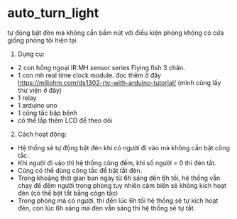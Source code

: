 # auto_turn_light
tự động bật đèn mà không cần bấm nút với điều kiện phòng không có cửa giống phòng tôi hiện tại

1. Dụng cụ: 
- 2 con hồng ngoại IR MH sensor series Flying fish 3 chân.
- 1 con mh real time clock module. đọc thêm ở đây https://miliohm.com/ds1302-rtc-with-arduino-tutorial/ (mình cũng lấy thư viện ở đây)
- 1 relay
- 1 arduino uno
- 1 công tắc bập bênh
- có thể lắp thêm LCD để theo dõi 

2. Cách hoạt động:
 -  Hệ thống sẽ tự động bật đèn khi có người đi vào mà không cần bật công tắc.
 -  Khi người đi vào thì hệ thống cũng đếm, khi số người = 0 thì đèn tắt.
 -  Cũng có thể dùng công tắc để bật tắt đèn. 
 -  Trong khoảng thời gian ban ngày từ 6h sáng đến 6h tối, hệ thống vẫn chạy để đếm người trong phòng tuy nhiên cảm biến sẽ không kích hoạt đèn (có thể bật tắt bằng côgn tắc)
 -  Trong phòng mà có người, thì đến lúc 6h tối hệ thống sẽ tự kích hoạt đèn, còn lúc 6h sáng mà đèn vẫn sáng thì hệ thống sẽ tự tắt.
